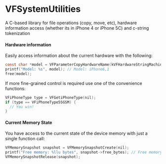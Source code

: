 VFSystemUtilities
=================

A C-based library for file operations (copy, move, etc), hardware information access (whether its in iPhone 4 or iPhone 5C) and c-string tokenization

#### Hardware information
Easily access information about the current hardware with the following:
```c
const char *model = VFParameterCopyHardwareName(kVFHardwareStringMachineName, nil);
printf("Model: %s", model); // Model: iPhone6,1
free(model);
```

If more fine-grained control is required use one of the convenience functions:
```c
VFiPhoneType type = VFGetiPhoneType(nil);
if (type == VFiPhoneType5SGSM) {
  // You win!
}
```

#### Current Memory State
You have access to the current state of the device memory with just a single function call:
```c
VFMemorySnapshot snapshot = VFMemorySnapshotCreate(nil);
printf("Free memory: %llu bytes", snapshot->free_bytes); // Free memory: 160137216 bytes
VFMemorySnapshotRelease(snapshot);
```